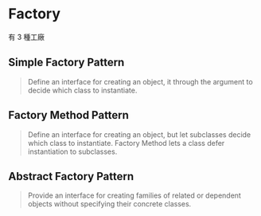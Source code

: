 # Factory

有 3 種工廠

## Simple Factory Pattern
> Define an interface for creating an object, it through the argument to decide which class to instantiate.


## Factory Method Pattern
> Define an interface for creating an object, but let subclasses decide which class to instantiate. Factory Method lets a class defer instantiation to subclasses.


## Abstract Factory Pattern
> Provide an interface for creating families of related or dependent objects without specifying their concrete classes.

